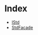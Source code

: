 # Index

<!-- START_INDEX -->
- [IStd](./IStd.sol/interface.IStd.md)
- [StdFacade](./StdFacade.sol/contract.StdFacade.md)

<!-- END_INDEX -->
